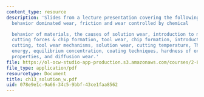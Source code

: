 ```yaml
---
content_type: resource
description: 'Slides from a lecture presentation covering the following topics: Mechanical
  behavior dominated wear, friction and wear controlled by chemical

  behavior of materials, the causes of solution wear, introduction to metal cutting,
  cutting forces & chip formation, tool wear, chip formation, introduction to metal
  cutting, tool wear mechanisms, solution wear, cutting temperature, The Gibbs free
  energy, equilibrium concentration, coating techniques, hardness of oxides, material
  properties, and diffusion wear.'
file: https://ol-ocw-studio-app-production.s3.amazonaws.com/courses/2-800-tribology-fall-2004/078e9e1c9a6634c59bbf43ce1faa8562_ch13_solution_w.pdf
file_type: application/pdf
resourcetype: Document
title: ch13_solution_w.pdf
uid: 078e9e1c-9a66-34c5-9bbf-43ce1faa8562
---
```

